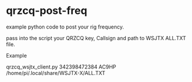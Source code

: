 # qrzcq-post-freq
example python code to post your rig frequency.  

pass into the script your QRZCQ key,  Callsign and path to WSJTX ALL.TXT file.

Example 

qrzcq_wsjtx_client.py 342398472384 AC9HP /home/pi/.local/share/WSJTX-X/ALL.TXT

